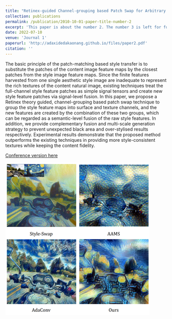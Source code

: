 ```yaml
---
title: "Retinex-guided Channel-grouping based Patch Swap for Arbitrary Style Transfer (under review)"
collection: publications
permalink: /publication/2010-10-01-paper-title-number-2
excerpt: 'This paper is about the number 2. The number 3 is left for future work.'
date: 2022-07-10
venue: 'Journal 1'
paperurl: 'http://adaxidedakaonang.github.io/files/paper2.pdf'
citation: ''
---
```

The basic principle of the patch-matching based style transfer is to substitute the patches of the content image feature maps by the closest patches from the style image feature maps. Since the finite features harvested from one single aesthetic style image are inadequate to represent the rich textures of the content natural image, existing techniques treat the full-channel style feature patches as simple signal tensors and create new
style feature patches via signal-level fusion. In this paper, we propose a Retinex theory guided, channel-grouping based patch swap technique to group the style feature maps into surface and texture channels, and the new features are created by the combination of these two groups, which can be regarded as a semantic-level fusion of the raw style features. In addition, we provide complementary fusion and multi-scale generation strategy to prevent unexpected black area and over-stylised results respectively. Experimental results demonstrate that the proposed method outperforms the existing techniques in providing more style-consistent textures while keeping the content fidelity.

[Conference version here](https://ieeexplore.ieee.org/abstract/document/9190962)


![images](/images/papers/ST/style_transfer.png)
